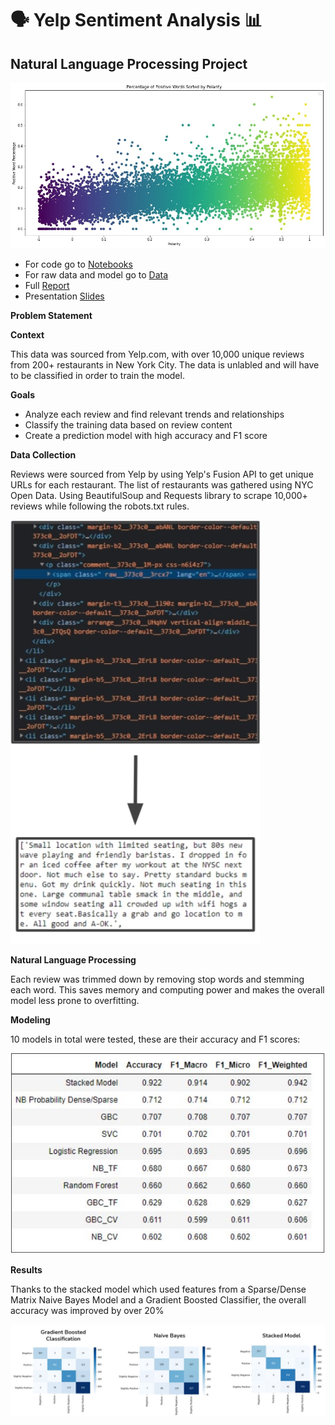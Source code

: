 # 🗣️ Yelp Sentiment Analysis 📊
## Natural Language Processing Project

![graph](/images/main_graph.jpg)
- For code go to [Notebooks](/notebooks)
- For raw data and model go to [Data](/data)
- Full [Report](Report.pdf)
- Presentation [Slides](Presentation.pdf)

**Problem Statement**


**Context**

This data was sourced from Yelp.com, with over 10,000 unique reviews from 200+ restaurants in New York City. The data is unlabled and will have to be classified in order to train the model. 

**Goals**

- Analyze each review and find relevant trends and relationships
- Classify the training data based on review content
- Create a prediction model with high accuracy and F1 score

**Data Collection**

Reviews were sourced from Yelp by using Yelp's Fusion API to get unique URLs for each restaurant. The list of restaurants was gathered using NYC Open Data. Using BeautifulSoup and Requests library to scrape 10,000+ reviews while following the robots.txt rules. 

![Scraping](/images/web_scraping.jpg)

**Natural Language Processing**

Each review was trimmed down by removing stop words and stemming each word. This saves memory and computing power and makes the overall model less prone to overfitting.

**Modeling**

10 models in total were tested, these are their accuracy and F1 scores:

![Model](/images/model_scores.JPG)

**Results**

Thanks to the stacked model which used features from a Sparse/Dense Matrix Naive Bayes Model and a Gradient Boosted Classifier, the overall accuracy was improved by over 20%

![Results](/images/confusion_matrices.JPG)

